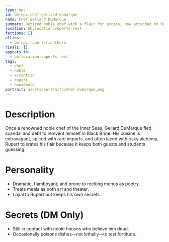 ```yaml
---
type: npc
id: bb:npc:chef-gellard-dumarque
name: Chef Gellard DuMarque
summary: Retired noble chef with a flair for excess, now attached to Rupert’s Rest as cook and confidant.
location: bb:location:ruperts-rest
factions: []
allies:
  - bb:npc:rupert-richthorn
rivals: []
appears_in:
  - bb:location:ruperts-rest
tags: 
  - chef
  - noble
  - eccentric
  - rupert
  - household
portrait: assets/portraits/chef-dumarque.png
---
```


# Description
Once a renowned noble chef of the Inner Seas, Gellard DuMarque fled scandal and debt to reinvent himself in Black Brine. His cuisine is extravagant, spiced with rare imports, and often laced with risky alchemy. Rupert tolerates his flair because it keeps both guests and students guessing.

# Personality
- Dramatic, flamboyant, and prone to reciting menus as poetry.  
- Treats meals as both art and theater.  
- Loyal to Rupert but keeps his own secrets.  

# Secrets (DM Only)
- Still in contact with noble houses who believe him dead.  
- Occasionally poisons dishes—not lethally—to test fortitude.  
